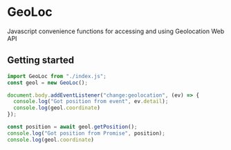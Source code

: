 # GeoLoc

Javascript convenience functions for accessing and using Geolocation Web API

## Getting started

```Javascript
import GeoLoc from "./index.js";
const geol = new GeoLoc();

document.body.addEventListener("change:geolocation", (ev) => {
  console.log("Got position from event", ev.detail);
  console.log(geol.coordinate)
});

const position = await geol.getPosition();
console.log("Got position from Promise", position);
console.log(geol.coordinate)
```
